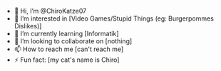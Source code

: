 - 👋 Hi, I’m @ChiroKatze07
- 👀 I’m interested in [Video Games/Stupid Things (eg: Burgerpommes Dislikes)]
- 🌱 I’m currently learning [Informatik]
- 💞️ I’m looking to collaborate on [nothing]
- 📫 How to reach me [can't reach me]
- ⚡ Fun fact: [my cat's name is Chiro]

<!---
ChiroKatze07/ChiroKatze07 is a ✨ special ✨ repository because its `README.md` (this file) appears on your GitHub profile.
You can click the Preview link to take a look at your changes.
--->
